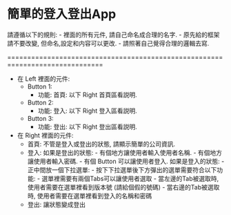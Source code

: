 簡單的登入登出App
==============================================================================

請遵循以下的規則:
	- 裡面的所有元件, 請自己命名成合理的名字.
	- 原先給的框架請不要改變, 但命名,設定和内容可以更改.
	- 請照著自己覺得合理的邏輯去寫.

==============================================================================

- 在 Left 裡面的元件:
	- Button 1:
		- 功能: 首頁: 以下 Right 首頁區看説明.
	- Button 2: 
		- 功能: 登入: 以下 Right 登入區看説明.
	- Button 3:
		- 功能: 登出: 以下 Right 登出區看説明.
- 在 Right 裡面的元件:
	- 首頁: 不管是登入或登出的狀態, 請顯示簡單的公司資訊.
	- 登入: 如果是登出的狀態: 
				- 有個地方讓使用者輸入使用者名稱.
				- 有個地方讓使用者輸入密碼.
				- 有個 Button 可以讓使用者登入.
		   如果是登入的狀態:
				- 正中間放一個下拉選單:
					- 按下下拉選單後下方彈出的選單需要符合以下功能:
						- 選單裡需要有兩個Tabs可以讓使用者選取
							- 當左邊的Tab被選取時, 使用者需要在選單裡看到版本號 (請給個假的號碼)
							- 當右邊的Tab被選取時, 使用者需要在選單裡看到登入的名稱和密碼
	- 登出: 讓狀態變成登出